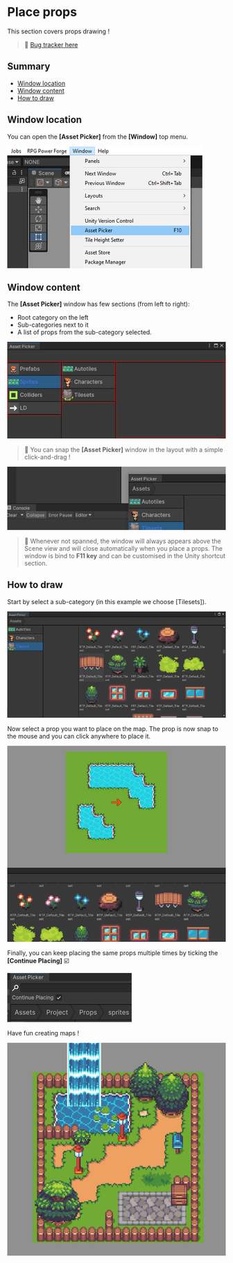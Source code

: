 # Place props

This section covers props drawing ! 

> 🐞 [Bug tracker here](https://trello.com/b/PIzgsYov/rpg-power-forge-road-map)

## Summary
- [Window location](#window-location)
- [Window content](#window-content)
- [How to draw](#how-to-draw)

## Window location

You can open the **[Asset Picker]** from the **[Window]** top menu.

![asset_picker_window_location.png](./../media/place_props/asset_picker_window_location.png)


## Window content

The **[Asset Picker]** window has few sections (from left to right):
* Root category on the left
* Sub-categories next to it
* A list of props from the sub-category selected. 

![asset_picker_main.png](./../media/place_props/asset_picker_main.png)

> 🐲 You can snap the **[Asset Picker]** window in the layout with a simple click-and-drag !

![snap_window.gif](./../media/place_props/snap_window.gif)

> 🐲 Whenever not spanned, the window will always appears above the Scene view and will close automatically when you place a props. The window is bind to **F11 key** and can be customised in the Unity shortcut section.

## How to draw

Start by select a sub-category (in this example we choose [Tilesets]).

![asset_picker_category.png](./../media/place_props/asset_picker_category.png)

Now select a prop you want to place on the map. The prop is now snap to the mouse and you can click anywhere to place it.

![place_prop_tree.gif](./../media/place_props/place_prop_tree.gif)

Finally, you can keep placing the same props multiple times by ticking the **[Continue Placing]** ☑️ 

![continue.png](./../media/place_props/continue.png)

Have fun creating maps !

![result.png](./../media/place_props/result.PNG)